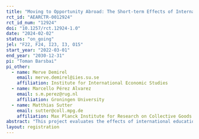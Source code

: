 ```yaml
---
title: "Moving to Opportunity Abroad: The Short-term Effects of International Educational Migration"
rct_id: "AEARCTR-0012924"
rct_id_num: "12924"
doi: "10.1257/rct.12924-1.0"
date: "2024-02-02"
status: "on_going"
jel: "F22, F24, I23, I3, O15"
start_year: "2022-03-01"
end_year: "2030-12-31"
pi: "Toman Barsbai"
pi_other:
  - name: Merve Demirel
    email: merve.demirel@iies.su.se
    affiliation: Institute for International Economic Studies
  - name: Marcello Pérez Alvarez
    email: s.m.perez@rug.nl
    affiliation: Groningen University
  - name: Matthias Sutter
    email: sutter@coll.mpg.de
    affiliation: Max Planck Institute for Research on Collective Goods
abstract: "This project evaluates the effects of international educational migration, a novel approach to reducing global inequality by helping individuals from low-income countries to study and work in high-income countries. We partner with Malengo, an NGO that supports Ugandan students to pursue a Bachelor’s degree in Germany. We conduct a randomized controlled trial, exploiting that Malengo randomizes admission among qualified applicants, and compare the outcomes of applicants who are selected by Malengo and those who are not, as well as their families and communities in Uganda. Here, we focus on short-term outcomes within the first three years of students’ arrival in Germany, i.e. before they complete their degrees and enter the labor market. We measure the effects of the intervention on objective and subjective wellbeing, cognitive skills, and aspirations of applicants and their social networks in Uganda."
layout: registration
---
```


